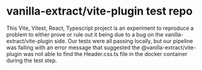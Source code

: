 # vanilla-extract/vite-plugin test repo

This Vite, Vitest, React, Typescript project is an experiment to reproduce a problem to either prove or rule out it being due to a bug on the vanilla-extract/vite-plugin side. Our tests were all passing locally, but our pipeline was failing with an error message that suggested the @vanilla-extract/vite-plugin was not able to find the Header.css.ts file in the docker container during the test step.

